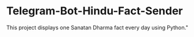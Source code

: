 # Telegram-Bot-Hindu-Fact-Sender
This project displays one Sanatan Dharma fact every day using Python."
